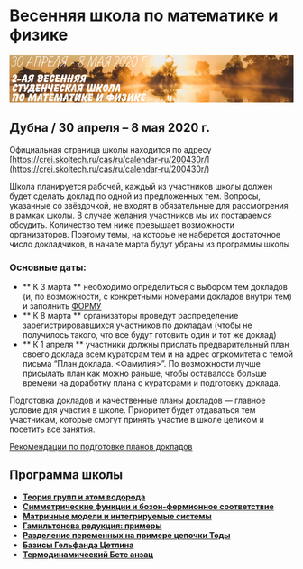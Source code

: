 # Весенняя школа по математике и физике

![Весенняя школа по математике и физике](./conf200430.jpg)

## Дубна / 30 апреля – 8 мая 2020 г.

Официальная страница школы находится по адресу [https://crei.skoltech.ru/cas/ru/calendar-ru/200430r/](https://crei.skoltech.ru/cas/ru/calendar-ru/200430r/)

Школа планируется рабочей, каждый из участников школы должен будет сделать доклад по одной из предложенных тем. Вопросы, указанные со звёздочкой, не входят в обязательные для рассмотрения в рамках школы. В случае желания участников мы их постараемся обсудить. Количество тем ниже превышает возможности организаторов. Поэтому темы, на которые не наберется достаточное число докладчиков, в начале марта будут убраны из программы школы

### Основные даты:
-  ** К 3 марта ** необходимо определиться с выбором тем докладов (и, по возможности, с конкретными номерами докладов внутри тем) и заполнить [ФОРМУ](https://docs.google.com/forms/d/e/1FAIpQLSeW2S15pqZi3r3237gk7neTAmrCwYKqy9bFb03FNtfdSmGBmw/viewform)
-  ** К 8 марта ** организаторы проведут распределение зарегистрировавшихся участников по докладам (чтобы не получилось такого, что все будут готовить один и тот же доклад)
- ** К 1 апреля ** участники должны прислать предварительный план своего доклада  всем кураторам тем и на адрес огркомитета с темой письма “План доклада. <Фамилия>”. По возможности лучше присылать план как можно раньше, чтобы оставалось больше времени на доработку плана с кураторами и подготовку доклада.

Подготовка докладов и качественные планы докладов — главное условие для участия в школе. Приоритет будет отдаваться тем участникам, которые смогут принять участие в школе целиком и посетить все занятия.

[Рекомендации по подготовке планов докладов](./plan.md)

## Программа школы

- [__Теория групп и атом водорода__](./hydrogen.md)
- [__Симметрические функции и бозон-фермионное соответствие__](./boson_fermion.md)
- [__Матричные модели и интегрируемые системы__](./matrix_models.md)
- [__Гамильтонова редукция: примеры__](./hamiltonian_reduction.md)
- [__Разделение переменных на примере цепочки Тоды__](./sep_var.md)
- [__Базисы Гельфанда Цетлина__](./Gelfand_Tsetlin.md)
- [__Термодинамический Бете анзац__](./tba.md)

